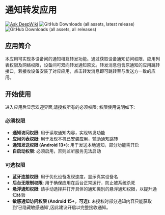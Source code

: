 # 通知转发应用
[![Ask DeepWiki](https://deepwiki.com/badge.svg)](https://deepwiki.com/xzy-nine/Notification-Relay)
![GitHub Downloads (all assets, latest release)](https://img.shields.io/github/downloads/xzy-nine/Notification-Relay/latest/total)
![GitHub Downloads (all assets, all releases)](https://img.shields.io/github/downloads/xzy-nine/Notification-Relay/total)
## 应用简介
本应用可实现多设备间的通知相互转发功能。通过获取设备通知访问权限、应用列表权限及网络权限，设备间可双向转发通知原文。转发消息包含原通知的应用跳转接口，若接收设备安装了对应应用，点击转发消息即可跳转至与发送方一致的应用。

## 开始使用
进入应用后显示欢迎界面,请授权所有的必须权限;
权限使用说明如下:

### 必须权限
- **通知访问权限**: 用于读取通知内容，实现转发功能
- **应用列表权限**: 用于发现本机已安装应用，辅助通知跳转
- **通知发送权限 (Android 13+)**: 用于发送本地通知，部分功能需开启
- **自启动权限**: 必须启用，否则监听服务无法启动

### 可选权限
- **蓝牙连接权限**: 用于优化设备发现速度，显示真实设备名
- **后台无限制权限**: 用于确保应用在后台正常运行，防止被系统杀死
- **悬浮通知权限**: 请手动选择并打开具体的通知类别的悬浮通知权限，以提升通知体验
- **敏感通知访问权限 (Android 15+，可选)**: 未授权时部分通知内容只能获取到'已隐藏敏感通知',因此建议开启以完整接收通知。


